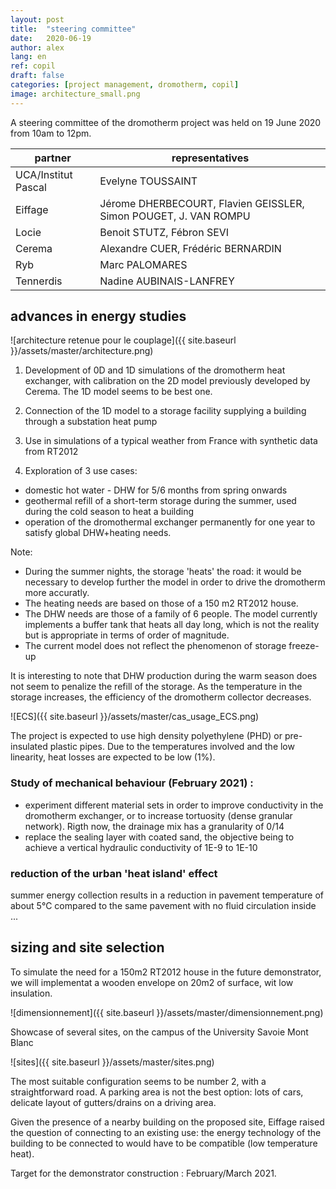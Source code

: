 ```yaml
---
layout: post
title:  "steering committee"
date:   2020-06-19
author: alex
lang: en
ref: copil
draft: false
categories: [project management, dromotherm, copil]
image: architecture_small.png
---
```

A steering committee of the dromotherm project was held on 19 June 2020 from 10am to 12pm. 

partner | representatives
--|--
UCA/Institut Pascal | Evelyne TOUSSAINT
Eiffage | Jérome DHERBECOURT, Flavien GEISSLER, Simon POUGET,  J. VAN ROMPU
Locie | Benoit STUTZ, Fébron SEVI
Cerema | Alexandre CUER, Frédéric BERNARDIN
Ryb | Marc PALOMARES
Tennerdis | Nadine AUBINAIS-LANFREY

## advances in energy studies

![architecture retenue pour le couplage]({{ site.baseurl }}/assets/master/architecture.png)

1) Development of 0D and 1D simulations of the dromotherm heat exchanger, with calibration on the 2D model previously developed by Cerema. The 1D model seems to be best one.

2) Connection of the 1D model to a storage facility supplying a building through a substation heat pump

3) Use in simulations of a typical weather from France with synthetic data from RT2012

4) Exploration of 3 use cases: 
- domestic hot water - DHW for 5/6 months from spring onwards
- geothermal refill of a short-term storage during the summer, used during the cold season to heat a building
- operation of the dromothermal exchanger permanently for one year to satisfy global DHW+heating needs.

Note:
- During the summer nights, the storage 'heats' the road: it would be necessary to develop further the model in order to drive the dromotherm more accuratly. 
- The heating needs are based on those of a 150 m2 RT2012 house.
- The DHW needs are those of a family of 6 people. The model currently implements a buffer tank that heats all day long, which is not the reality but is appropriate in terms of order of magnitude.
- The current model does not reflect the phenomenon of storage freeze-up

It is interesting to note that DHW production during the warm season does not seem to penalize the refill of the storage. As the temperature in the storage increases, the efficiency of the dromotherm collector decreases.

![ECS]({{ site.baseurl }}/assets/master/cas_usage_ECS.png)

The project is expected to use high density polyethylene (PHD) or pre-insulated plastic pipes. Due to the temperatures involved and the low linearity, heat losses are expected to be low (1%).

### Study of mechanical behaviour (February 2021) : 
- experiment different material sets in order to improve conductivity in the dromotherm exchanger, or to increase tortuosity (dense granular network). Rigth now, the drainage mix has a granularity of 0/14
- replace the sealing layer with coated sand, the objective being to achieve a vertical hydraulic conductivity of 1E-9 to 1E-10

### reduction of the urban 'heat island' effect
summer energy collection results in a reduction in pavement temperature of about 5°C compared to the same pavement with no fluid circulation inside ...


## sizing and site selection
To simulate the need for a 150m2 RT2012 house in the future demonstrator, we will implementat a wooden envelope on 20m2 of surface, wit low insulation.

![dimensionnement]({{ site.baseurl }}/assets/master/dimensionnement.png)

Showcase of several sites, on the campus of the University Savoie Mont Blanc

![sites]({{ site.baseurl }}/assets/master/sites.png)

The most suitable configuration seems to be number 2, with a straightforward road.
A parking area is not the best option: lots of cars, delicate layout of gutters/drains on a driving area.

Given the presence of a nearby building on the proposed site, Eiffage raised the question of connecting to an existing use: the energy technology of the building to be connected to would have to be compatible (low temperature heat).

Target for the demonstrator construction : February/March 2021.
